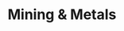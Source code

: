 ---
title: Mining & Metals
slug: mining-metals
taxonomy:
	tag: industry
content:
    items:
        '@taxonomy.industry': mining-metals
    order:
        by: date
        dir: desc
---